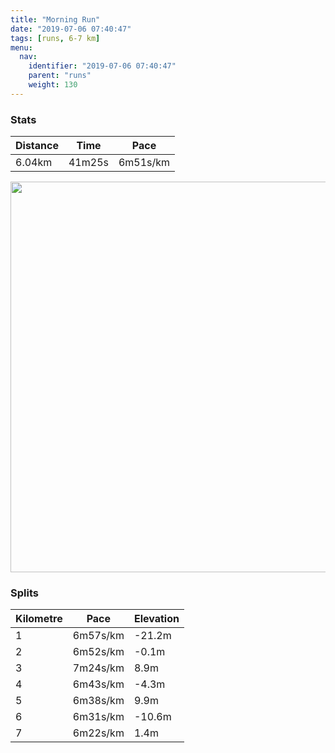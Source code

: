 ```yaml
---
title: "Morning Run"
date: "2019-07-06 07:40:47"
tags: [runs, 6-7 km]
menu:
  nav:
    identifier: "2019-07-06 07:40:47"
    parent: "runs"
    weight: 130
---
```


### Stats

| Distance | Time | Pace |
|----------|------|------|
|6.04km|41m25s|6m51s/km|

<img src='https://maps.googleapis.com/maps/api/staticmap?maptype=terrain&path=enc:s|eoF}qnRN~APlAd@hAf@fATp@BTE^e@rAYv@Yf@LXDVd@~@BL?Zf@bANPHXLL\~@FJ`@RRVJFDF?V@DRZF@JJFCFMTQJE\Gd@Eb@@j@UPAVIb@Dz@Et@?p@SRKb@BLMNIN@TGD?FBJRFDT@d@Md@Dp@Iv@J`@b@HN`@xAXhBJf@Tv@Vf@Xx@BN@nBEGAI@mAC[[aAWg@W}@_@qBg@sBc@i@i@KSA]H_@BWF@QLK?GQeACi@Bi@Ia@DAZCPDNM`@ENAPBFOTK\ADCX?HGd@ENEBEBMCGKK?GF]Dy@FKJe@@[F]?u@SGKIEAk@?OJ_@COBC?IK]K_@LM?OFMGQAI?a@HKPI?EAGSYe@K[DwAFOBa@FYGW@GKa@ECGQQGUCMYA_@ISEYDYCSDG@EAk@IWWeA?MDMAGIHHJFZLXNv@HDCPF`@Mf@@RJf@CRLR\DLFBHHHLZ?HFPAPGPOx@?x@GRHVFBVl@LDJU\HNEVBNGN?VMb@LLJPCZHZAHGPBPATPH@FLAj@G`@AVM`@INCn@Mx@DVAHC@c@DMF[@q@RMLO?SF[@IFUHU?OEC?EPBHLJ@FBdAFv@?PCH^Bj@Mp@JLD^ZFJJh@Vz@Hn@ZbBPh@`@x@Rj@BRAhBFGDVBUBEr@W@BADKPGRAGFYDKn@a@d@i@z@w@t@Wj@?L@RFFACG[a@cAaAG_@Be@BOPKJKFUZSRg@JSJe@^q@FSHkAJ]N}@JSTIZ?LDFHb@dBh@nAHt@Pd@Nz@@n@HJX@NRFAv@o@bB_B@EAOSs@i@yAIg@Gk@KEOAKK]SWDUGKFIAUQXLNIVDLAFE\TLJPBJHDNFr@p@zAVnAEJiAfA{@p@g@ZOOWAICCCEk@M}@Sa@Kg@Se@_@qASqAEIOGO?MDKHK\E`@Md@KlAc@t@Oj@]t@]ZMVWTGP?b@DF@L`AlA&key=AIzaSyAfqMeaZ1CCJFGP5cWud__oZnT_Pybg-1M&size=800x800&scale=2&markers=color:yellow|label:S|39.35706,3.19279&markers=color:green|label:F|39.348780000000026,3.1861999999999973' width='625' />

### Splits

| Kilometre | Pace | Elevation |
|------|------|-----------|
|1|6m57s/km|-21.2m|
|2|6m52s/km|-0.1m|
|3|7m24s/km|8.9m|
|4|6m43s/km|-4.3m|
|5|6m38s/km|9.9m|
|6|6m31s/km|-10.6m|
|7|6m22s/km|1.4m|
